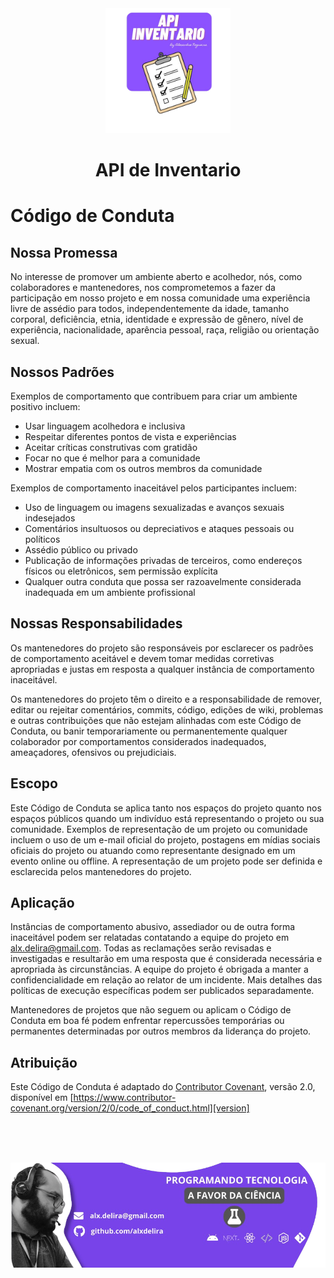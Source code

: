 <div align="center">
 <img 
      alt="Project programing languages count" 
      src="./src/assets/logo.png"
      width="200px"
    >  
  <!-- project name -->
  <h1 align="center">API de Inventario</h1>
</div>

# Código de Conduta

## Nossa Promessa

No interesse de promover um ambiente aberto e acolhedor, nós, como colaboradores e mantenedores, nos comprometemos a fazer da participação em nosso projeto e em nossa comunidade uma experiência livre de assédio para todos, independentemente da idade, tamanho corporal, deficiência, etnia, identidade e expressão de gênero, nível de experiência, nacionalidade, aparência pessoal, raça, religião ou orientação sexual.

## Nossos Padrões

Exemplos de comportamento que contribuem para criar um ambiente positivo incluem:

- Usar linguagem acolhedora e inclusiva
- Respeitar diferentes pontos de vista e experiências
- Aceitar críticas construtivas com gratidão
- Focar no que é melhor para a comunidade
- Mostrar empatia com os outros membros da comunidade

Exemplos de comportamento inaceitável pelos participantes incluem:

- Uso de linguagem ou imagens sexualizadas e avanços sexuais indesejados
- Comentários insultuosos ou depreciativos e ataques pessoais ou políticos
- Assédio público ou privado
- Publicação de informações privadas de terceiros, como endereços físicos ou eletrônicos, sem permissão explícita
- Qualquer outra conduta que possa ser razoavelmente considerada inadequada em um ambiente profissional

## Nossas Responsabilidades

Os mantenedores do projeto são responsáveis por esclarecer os padrões de comportamento aceitável e devem tomar medidas corretivas apropriadas e justas em resposta a qualquer instância de comportamento inaceitável.

Os mantenedores do projeto têm o direito e a responsabilidade de remover, editar ou rejeitar comentários, commits, código, edições de wiki, problemas e outras contribuições que não estejam alinhadas com este Código de Conduta, ou banir temporariamente ou permanentemente qualquer colaborador por comportamentos considerados inadequados, ameaçadores, ofensivos ou prejudiciais.

## Escopo

Este Código de Conduta se aplica tanto nos espaços do projeto quanto nos espaços públicos quando um indivíduo está representando o projeto ou sua comunidade. Exemplos de representação de um projeto ou comunidade incluem o uso de um e-mail oficial do projeto, postagens em mídias sociais oficiais do projeto ou atuando como representante designado em um evento online ou offline. A representação de um projeto pode ser definida e esclarecida pelos mantenedores do projeto.

## Aplicação

Instâncias de comportamento abusivo, assediador ou de outra forma inaceitável podem ser relatadas contatando a equipe do projeto em [alx.delira@gmail.com](https://portfolioalxdelira.vercel.app/). Todas as reclamações serão revisadas e investigadas e resultarão em uma resposta que é considerada necessária e apropriada às circunstâncias. A equipe do projeto é obrigada a manter a confidencialidade em relação ao relator de um incidente. Mais detalhes das políticas de execução específicas podem ser publicados separadamente.

Mantenedores de projetos que não seguem ou aplicam o Código de Conduta em boa fé podem enfrentar repercussões temporárias ou permanentes determinadas por outros membros da liderança do projeto.


## Atribuição

Este Código de Conduta é adaptado do [Contributor Covenant][homepage], versão 2.0, disponível em [https://www.contributor-covenant.org/version/2/0/code_of_conduct.html][version]

[homepage]: https://www.contributor-covenant.org
[version]: https://www.contributor-covenant.org/version/2/0/code_of_conduct.html


<br />
<br />
<br />
<p align="center">
  <a href="https://portfolioalxdelira.vercel.app/" target="_blank">
    <img align="center" src="src/assets/footer.png" alt="banner"/>
  </a>
</p>
